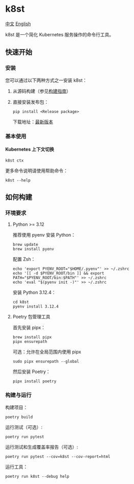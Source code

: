 # k8st

[中文](README.md)
[English](README_EN.md)

k8st 是一个简化 Kubernetes 服务操作的命令行工具。

## 快速开始

### 安装

您可以通过以下两种方式之一安装 k8st：

1. 从源码构建（参见[构建指南](#如何构建)）
2. 直接安装发布包：

   ```shell
   pip install <Release package>
   ```

   下载地址：[最新版本](https://github.com/tokyo2006/k8st/releases/tag/latest)

### 基本使用

#### Kubernetes 上下文切换

```shell
k8st ctx
```

更多命令说明请使用帮助命令：

```shell
k8st --help
```

## 如何构建

### 环境要求

1. Python >= 3.12

   推荐使用 pyenv 安装 Python：

   ```shell
   brew update
   brew install pyenv
   ```

   配置 Zsh：

   ```shell
   echo 'export PYENV_ROOT="$HOME/.pyenv"' >> ~/.zshrc
   echo '[[ -d $PYENV_ROOT/bin ]] && export PATH="$PYENV_ROOT/bin:$PATH"' >> ~/.zshrc
   echo 'eval "$(pyenv init -)"' >> ~/.zshrc
   ```

   安装 Python 3.12.4：

   ```shell
   cd k8st
   pyenv install 3.12.4
   ```

2. Poetry 包管理工具

   首先安装 pipx：

   ```shell
   brew install pipx
   pipx ensurepath
   ```

   可选：允许在全局范围内使用 pipx

   ```shell
   sudo pipx ensurepath --global
   ```

   然后安装 Poetry：

   ```shell
   pipx install poetry
   ```

### 构建与运行

构建项目：

```shell
poetry build
```

运行测试（可选）:

```shell
poetry run pytest
```

运行测试和生成覆盖率报告（可选）:

```shell
poetry run pytest --cov=k8st --cov-report=html
```

运行工具：

```shell
poetry run k8st --debug help
```
